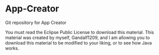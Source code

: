 App-Creator
===========

Git repository for App Creator

You must read the Eclipse Public License to download this material. This material was created by myself, Gandalf1209, and I am allowing you to download this material to be modified to your liking, or to see how Java works.

